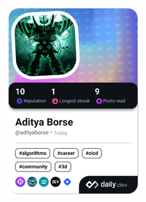 <a href="https://app.daily.dev/adityaborse"><img src="./devcard.png" width="356" alt="Aditya's Dev Card"/></a>
